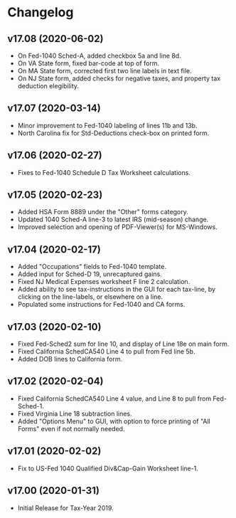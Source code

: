 # Changelog

## v17.08 (2020-06-02)

* On Fed-1040 Sched-A, added checkbox 5a and line 8d.
* On VA State form, fixed bar-code at top of form.
* On MA State form, corrected first two line labels in text file.
* On NJ State form, added checks for negative taxes, and property tax
  deduction elegibility.

## v17.07 (2020-03-14)

* Minor improvement to Fed-1040 labeling of lines 11b and 13b.
* North Carolina fix for Std-Deductions check-box on printed form.

## v17.06 (2020-02-27)

* Fixes to Fed-1040 Schedule D Tax Worksheet calculations.

## v17.05 (2020-02-23)

* Added HSA Form 8889 under the "Other" forms category.
* Updated 1040 Sched-A line-3 to latest IRS (mid-season) change.
* Improved selection and opening of PDF-Viewer(s) for MS-Windows.

## v17.04 (2020-02-17)

* Added "Occupations" fields to Fed-1040 template.
* Added input for Sched-D 19, unrecaptured gains.
* Fixed NJ Medical Expenses worksheet F line 2 calculation.
* Added ability to see tax-instructions in the GUI for each tax-line,
  by clicking on the line-labels, or elsewhere on a line.
* Populated some instructions for Fed-1040 and CA forms.

## v17.03 (2020-02-10)

* Fixed Fed-Sched2 sum for line 10, and display of Line 18e on main
  form.
* Fixed California SchedCA540 Line 4 to pull from Fed line 5b.
* Added DOB lines to California form.

## v17.02 (2020-02-04)

* Fixed California SchedCA540 Line 4 value, and Line 8 to pull from
  Fed-Sched-1.
* Fixed Virginia Line 18 subtraction lines.
* Added "Options Menu" to GUI, with option to force printing of "All
  Forms" even if not normally needed.

## v17.01 (2020-02-02)

* Fix to US-Fed 1040 Qualified Div&Cap-Gain Worksheet line-1.

## v17.00 (2020-01-31)

* Initial Release for Tax-Year 2019.
